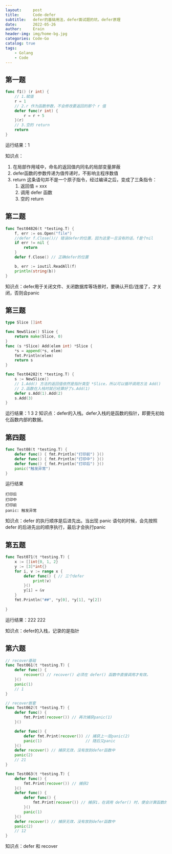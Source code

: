```yaml
---
layout:     post
title:      Code-defer
subtitle:   defer的基础用法，defer面试题的坑，defer原理
date:       2022-05-26
author:     Erain
header-img: img/home-bg.jpg
categories: Code-Go
catalog: true
tags:
    - Golang
    - Code
---
```


## 第一题
```go
func f1() (r int) {
	// 1.赋值
	r = 1
	// 2.r 作为函数参数，不会修改要返回的那个 r 值
	defer func(r int) {
		r = r + 5
	}(r)
	// 3.空的 return
	return
}
```
运行结果：1	

知识点：
1. 在局部作用域中，命名的返回值内同名的局部变量屏蔽
2. defer函数的参数传递为值传递时，不影响主程序数值
3. 	return 这条语句并不是一个原子指令，经过编译之后，变成了三条指令：
	1. 返回值 = xxx
	2. 调用 defer 函数
	3. 空的 return

## 第二题
```go
func Test04826(t *testing.T) {
	f, err := os.Open("file")
	//defer f.Close()// 错误defer的位置，因为这里一旦没有的话，f是个nil
	if err != nil {
		return
	}
	defer f.Close() // 正确defer的位置

	b, err := ioutil.ReadAll(f)
	println(string(b))
}
```
知识点：defer用于关闭文件、关闭数据库等场景时，要确认开启/连接了，才关闭，否则会panic

## 第三题
```go
type Slice []int

func NewSlice() Slice {
	return make(Slice, 0)
}
func (s *Slice) Add(elem int) *Slice {
	*s = append(*s, elem)
	fmt.Println(elem)
	return s
}

func Test04282(t *testing.T) {
	s := NewSlice()
	// 1.Add() 方法的返回值依然是指针类型 *Slice，所以可以循环调用方法 Add()
	// 2.函数在入栈时就已经算好了s.Add(1)
	defer s.Add(1).Add(2)
	s.Add(3)
}
```
运行结果：1 3 2
知识点：defer的入栈。defer入栈的是函数的指针，即要先初始化函数内部的数据。

## 第四题
```go
func Test08(t *testing.T) {
	defer func() { fmt.Println("打印前") }()
	defer func() { fmt.Println("打印中") }()
	defer func() { fmt.Println("打印后") }()
	panic("触发异常")
}
```
运行结果
```
打印后
打印中
打印前
panic: 触发异常
```
知识点：defer 的执行顺序是后进先出。当出现 panic 语句的时候，会先按照 defer 的后进先出的顺序执行，最后才会执行panic

## 第五题
```go
func Test071(t *testing.T) {
	x := []int{0, 1, 2}
	y := [3]*int{}
	for i, v := range x {
		defer func() { // 三个defer
			print(v)
		}()
		y[i] = &v
	}
	fmt.Println("##", *y[0], *y[1], *y[2])
	
}
```
运行结果：222 222

知识点：defer的入栈，记录的是指针

## 第六题
```go
// recover基础
func Test061(t *testing.T) {
	defer func() {
		recover() // recover() 必须在 defer() 函数中直接调用才有效。
	}()
	panic(1)
	// 1
}

// recover嵌套
func Test062(t *testing.T) {
	defer func() {
		fmt.Print(recover()) // 再次捕获panic(1)
	}()

	defer func() {
		defer fmt.Print(recover()) // 捕获上一层panic(2)
		panic(1)                   // 随后又panic
	}()
	defer recover() // 捕获无效，没有放到defer函数中
	panic(2)
	// 21
}

func Test063(t *testing.T) {
	defer func() {
		fmt.Print(recover()) // 捕获2
	}()
	defer func() {
		defer func() {
			fmt.Print(recover()) // 捕获1，在调用 defer() 时，便会计算函数的参数并压入栈中
		}()
		panic(1)
	}()
	defer recover() // 捕获无效，没有放到defer函数中
	panic(2)
	// 12
}
```
知识点：defer 和 recover